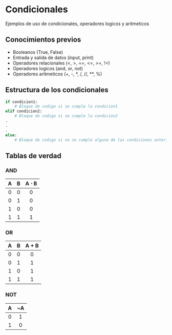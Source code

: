 # Condicionales

Ejemplos de uso de condicionales, operadores logicos y aritmeticos


## Conocimientos previos

* Booleanos (True, False)
* Entrada y salida de datos (input, print)
* Operadores relacionales (<, >, ==, <=, >=, !=)
* Operadores logicos (and, or, not)
* Operadores aritmeticos (+, -, *, /, //, **, %)


## Estructura de los condicionales

```python
if condicion1:
    # Bloque de codigo si se cumple la condicion1
elif condicion2:
    # Bloque de codigo si se cumple la condicion2
.
.
.
else:
    # Bloque de codigo si no se cumple alguna de las condiciones anteriores
```


## Tablas de verdad

### AND

|  A    |   B   | A ⋅ B |
|:-----:|:-----:|:-----:|
|   0   |   0   |   0   |
|   0   |   1   |   0   |
|   1   |   0   |   0   |
|   1   |   1   |   1   |

### OR

|  A    |   B   | A + B |
|:-----:|:-----:|:-----:|
|   0   |   0   |   0   |
|   0   |   1   |   1   |
|   1   |   0   |   1   |
|   1   |   1   |   1   |

### NOT

|  A    |  ¬A   |
|:-----:|:-----:|
|   0   |   1   |
|   1   |   0   |
